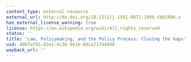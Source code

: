 ```yaml
---
content_type: external-resource
external_url: http://dx.doi.org/10.1111/j.1541-0072.1998.tb01896.x
has_external_license_warning: true
license: https://en.wikipedia.org/wiki/All_rights_reserved
status: ''
title: 'Law, Policymaking, and the Policy Process: Closing the Gaps'
uid: 40bfaf91-d2e1-4c36-9e1b-8dca7174449d
wayback_url: ''
---
```

